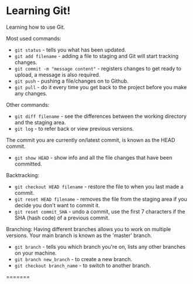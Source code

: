 # Learning Git!

Learning how to use Git.

Most used commands:
- `git status` - tells you what has been updated.
- `git add filename` - adding a file to staging and Git will start tracking changes.
- `git commit -m "message content"` - registers changes to get ready to upload, a message is also required.
- `git push` - pushing a file/changes on to Github.
- `git pull` - do it every time you get back to the project before you make any changes.


Other commands:
- `git diff filename` - see the differences between the working directory and the staging area.
- `git log` - to refer back or view previous versions.

The commit you are currently on/latest commit, is known as the HEAD commit.
- `git show HEAD` - show info and all the file changes that have been committed.

Backtracking:
- `git checkout HEAD filename` - restore the file to when you last made a commit.
- `git reset HEAD filename` - removes the file from the staging area if you decide you don't want to commit it.
- `git reset commit_SHA` - undo a commit, use the first 7 characters if the SHA (hash code) of a previous commit.

Branching:
Having different branches allows you to work on multiple versions. Your main branch is known as the 'master' branch.
- `git branch` - tells you which branch you're on, lists any other branches on your machine.
- `git branch new_branch` - to create a new branch.
- `git checkout branch_name` - to switch to another branch.

=======

